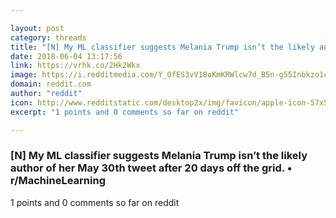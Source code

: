 ```yaml
---

layout: post
category: threads
title: "[N] My ML classifier suggests Melania Trump isn’t the likely author of her May 30th tweet after 20 days off the grid."
date: 2018-06-04 13:17:56
link: https://vrhk.co/2Hk2Wkx
image: https://i.redditmedia.com/Y_OfES3vV18oKmKRWlcw7d_B5n-g55Inbkzo1cmLjRQ.jpg?w=320&s=2e6affc31a80b850ea62fd7e7556287c
domain: reddit.com
author: "reddit"
icon: http://www.redditstatic.com/desktop2x/img/favicon/apple-icon-57x57.png
excerpt: "1 points and 0 comments so far on reddit"

---
```


### [N] My ML classifier suggests Melania Trump isn’t the likely author of her May 30th tweet after 20 days off the grid. • r/MachineLearning

1 points and 0 comments so far on reddit